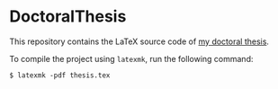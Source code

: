 # DoctoralThesis

This repository contains the LaTeX source code of [my doctoral thesis](http://nbn-resolving.de/urn:nbn:de:bsz:14-qucosa-147977).

To compile the project using `latexmk`, run the following command:
```
$ latexmk -pdf thesis.tex
```

